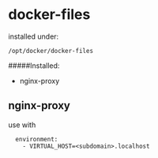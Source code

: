 # docker-files

installed under:

`/opt/docker/docker-files`

#####Installed:
- nginx-proxy


## nginx-proxy

use with 
```
  environment:
    - VIRTUAL_HOST=<subdomain>.localhost
```
                